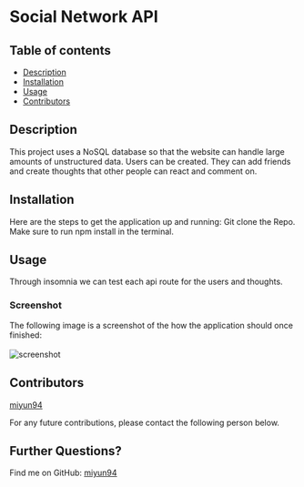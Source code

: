# Social Network API
  
## Table of contents
- [Description](#Description)
- [Installation](#Installation)
- [Usage](#Usage)
- [Contributors](#Contributors)

## Description
  This project uses a NoSQL database so that the website can handle large amounts of unstructured data. Users can be created. They can add friends and create thoughts that other people can react and comment on. 


## Installation
  Here are the steps to get the application up and running: 
  Git clone the Repo. Make sure to run npm install in the terminal.

## Usage
  Through insomnia we can test each api route for the users and thoughts. 
  
### Screenshot
  The following image is a screenshot of the how the application should once finished:
  <br/>
  <br/>
  ![screenshot]()

## Contributors 
  [miyun94](https://github.com/miyun94)

  For any future contributions, please contact the following person below. 

## Further Questions?
  Find me on GitHub: [miyun94](https://github.com/miyun94)
